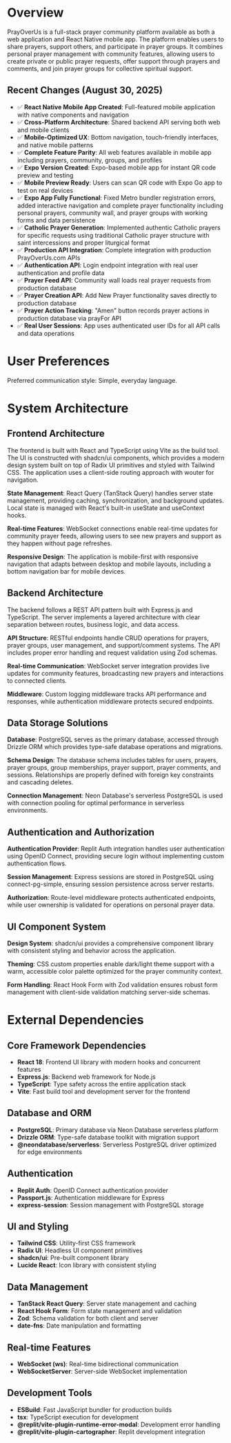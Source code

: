 # Overview

PrayOverUs is a full-stack prayer community platform available as both a web application and React Native mobile app. The platform enables users to share prayers, support others, and participate in prayer groups. It combines personal prayer management with community features, allowing users to create private or public prayer requests, offer support through prayers and comments, and join prayer groups for collective spiritual support.

## Recent Changes (August 30, 2025)
- ✅ **React Native Mobile App Created**: Full-featured mobile application with native components and navigation
- ✅ **Cross-Platform Architecture**: Shared backend API serving both web and mobile clients
- ✅ **Mobile-Optimized UX**: Bottom navigation, touch-friendly interfaces, and native mobile patterns
- ✅ **Complete Feature Parity**: All web features available in mobile app including prayers, community, groups, and profiles
- ✅ **Expo Version Created**: Expo-based mobile app for instant QR code preview and testing
- ✅ **Mobile Preview Ready**: Users can scan QR code with Expo Go app to test on real devices
- ✅ **Expo App Fully Functional**: Fixed Metro bundler registration errors, added interactive navigation and complete prayer functionality including personal prayers, community wall, and prayer groups with working forms and data persistence
- ✅ **Catholic Prayer Generation**: Implemented authentic Catholic prayers for specific requests using traditional Catholic prayer structure with saint intercessions and proper liturgical format
- ✅ **Production API Integration**: Complete integration with production PrayOverUs.com APIs
- ✅ **Authentication API**: Login endpoint integration with real user authentication and profile data
- ✅ **Prayer Feed API**: Community wall loads real prayer requests from production database
- ✅ **Prayer Creation API**: Add New Prayer functionality saves directly to production database
- ✅ **Prayer Action Tracking**: "Amen" button records prayer actions in production database via prayFor API
- ✅ **Real User Sessions**: App uses authenticated user IDs for all API calls and data operations

# User Preferences

Preferred communication style: Simple, everyday language.

# System Architecture

## Frontend Architecture

The frontend is built with React and TypeScript using Vite as the build tool. The UI is constructed with shadcn/ui components, which provides a modern design system built on top of Radix UI primitives and styled with Tailwind CSS. The application uses a client-side routing approach with wouter for navigation.

**State Management**: React Query (TanStack Query) handles server state management, providing caching, synchronization, and background updates. Local state is managed with React's built-in useState and useContext hooks.

**Real-time Features**: WebSocket connections enable real-time updates for community prayer feeds, allowing users to see new prayers and support as they happen without page refreshes.

**Responsive Design**: The application is mobile-first with responsive navigation that adapts between desktop and mobile layouts, including a bottom navigation bar for mobile devices.

## Backend Architecture

The backend follows a REST API pattern built with Express.js and TypeScript. The server implements a layered architecture with clear separation between routes, business logic, and data access.

**API Structure**: RESTful endpoints handle CRUD operations for prayers, prayer groups, user management, and support/comment systems. The API includes proper error handling and request validation using Zod schemas.

**Real-time Communication**: WebSocket server integration provides live updates for community features, broadcasting new prayers and interactions to connected clients.

**Middleware**: Custom logging middleware tracks API performance and responses, while authentication middleware protects secured endpoints.

## Data Storage Solutions

**Database**: PostgreSQL serves as the primary database, accessed through Drizzle ORM which provides type-safe database operations and migrations.

**Schema Design**: The database schema includes tables for users, prayers, prayer groups, group memberships, prayer support, prayer comments, and sessions. Relationships are properly defined with foreign key constraints and cascading deletes.

**Connection Management**: Neon Database's serverless PostgreSQL is used with connection pooling for optimal performance in serverless environments.

## Authentication and Authorization

**Authentication Provider**: Replit Auth integration handles user authentication using OpenID Connect, providing secure login without implementing custom authentication flows.

**Session Management**: Express sessions are stored in PostgreSQL using connect-pg-simple, ensuring session persistence across server restarts.

**Authorization**: Route-level middleware protects authenticated endpoints, while user ownership is validated for operations on personal prayer data.

## UI Component System

**Design System**: shadcn/ui provides a comprehensive component library with consistent styling and behavior across the application.

**Theming**: CSS custom properties enable dark/light theme support with a warm, accessible color palette optimized for the prayer community context.

**Form Handling**: React Hook Form with Zod validation ensures robust form management with client-side validation matching server-side schemas.

# External Dependencies

## Core Framework Dependencies
- **React 18**: Frontend UI library with modern hooks and concurrent features
- **Express.js**: Backend web framework for Node.js
- **TypeScript**: Type safety across the entire application stack
- **Vite**: Fast build tool and development server for the frontend

## Database and ORM
- **PostgreSQL**: Primary database via Neon Database serverless platform
- **Drizzle ORM**: Type-safe database toolkit with migration support
- **@neondatabase/serverless**: Serverless PostgreSQL driver optimized for edge environments

## Authentication
- **Replit Auth**: OpenID Connect authentication provider
- **Passport.js**: Authentication middleware for Express
- **express-session**: Session management with PostgreSQL storage

## UI and Styling
- **Tailwind CSS**: Utility-first CSS framework
- **Radix UI**: Headless UI component primitives
- **shadcn/ui**: Pre-built component library
- **Lucide React**: Icon library with consistent styling

## Data Management
- **TanStack React Query**: Server state management and caching
- **React Hook Form**: Form state management and validation
- **Zod**: Schema validation for both client and server
- **date-fns**: Date manipulation and formatting

## Real-time Features
- **WebSocket (ws)**: Real-time bidirectional communication
- **WebSocketServer**: Server-side WebSocket implementation

## Development Tools
- **ESBuild**: Fast JavaScript bundler for production builds
- **tsx**: TypeScript execution for development
- **@replit/vite-plugin-runtime-error-modal**: Development error handling
- **@replit/vite-plugin-cartographer**: Replit development integration